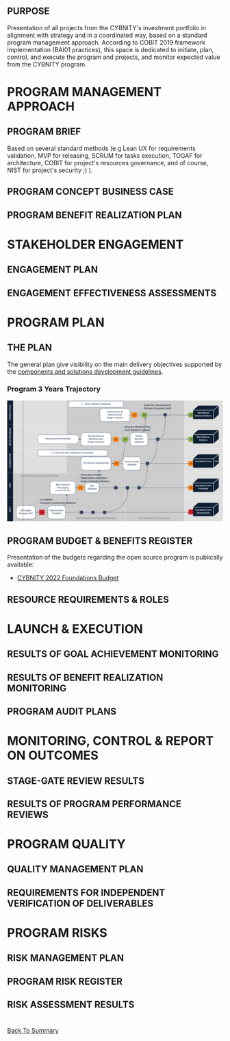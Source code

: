## PURPOSE
Presentation of all projects from the CYBNITY's investment portfolio in alignment with strategy and in a coordinated way, based on a standard program management approach.
According to COBIT 2019 framework implementation (BAI01 practices), this space is dedicated to initiate, plan, control, and execute the program and projects, and monitor expected value from the CYBNITY program.

# PROGRAM MANAGEMENT APPROACH

## PROGRAM BRIEF
Based on several standard methods (e.g Lean UX for requirements validation, MVP for releasing, SCRUM for tasks execution, TOGAF for architecture, COBIT for project's resources governance, and of course, NIST for project's security ;) ).

## PROGRAM CONCEPT BUSINESS CASE

## PROGRAM BENEFIT REALIZATION PLAN

# STAKEHOLDER ENGAGEMENT

## ENGAGEMENT PLAN

## ENGAGEMENT EFFECTIVENESS ASSESSMENTS


# PROGRAM PLAN

## THE PLAN
The general plan give visibility on the main delivery objectives supported by the [components and solutions development guidelines](../../../docs/uml/implementation/README.md).

### Program 3 Years Trajectory

![image](CYBNITY_open_source_project_plan.png)

## PROGRAM BUDGET & BENEFITS REGISTER
Presentation of the budgets regarding the open source program is publically available:
- [CYBNITY 2022 Foundations Budget](https://cybnity.notion.site/CYBNITY-2022-Foundations-Budget-d5b2332dd91e41c28785da83bf3fb12e)

## RESOURCE REQUIREMENTS & ROLES

# LAUNCH & EXECUTION

## RESULTS OF GOAL ACHIEVEMENT MONITORING

## RESULTS OF BENEFIT REALIZATION MONITORING

## PROGRAM AUDIT PLANS

# MONITORING, CONTROL & REPORT ON OUTCOMES

## STAGE-GATE REVIEW RESULTS

## RESULTS OF PROGRAM PERFORMANCE REVIEWS


# PROGRAM QUALITY

## QUALITY MANAGEMENT PLAN

## REQUIREMENTS FOR INDEPENDENT VERIFICATION OF DELIVERABLES

# PROGRAM RISKS

## RISK MANAGEMENT PLAN

## PROGRAM RISK REGISTER

## RISK ASSESSMENT RESULTS

#
[Back To Summary](../../README.md)
